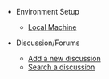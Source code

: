 * Environment Setup

  * [Local Machine](local.md)
  
* Discussion/Forums
  * [Add a new discussion](adddiscussion.md)
  * [Search a discussion](searchdiscussion.md)

